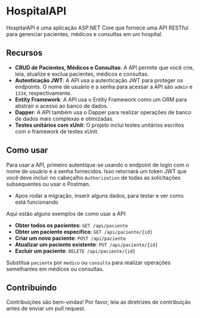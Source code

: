 # HospitalAPI

HospitalAPI é uma aplicação ASP.NET Core que fornece uma API RESTful para gerenciar pacientes, médicos e consultas em um hospital.

## Recursos

- **CRUD de Pacientes, Médicos e Consultas**: A API permite que você crie, leia, atualize e exclua pacientes, médicos e consultas.
- **Autenticação JWT**: A API usa a autenticação JWT para proteger os endpoints. O nome de usuário e a senha para acessar a API são `admin` e `1234`, respectivamente.
- **Entity Framework**: A API usa o Entity Framework como um ORM para abstrair o acesso ao banco de dados.
- **Dapper**: A API também usa o Dapper para realizar operações de banco de dados mais complexas e otimizadas.
- **Testes unitários com xUnit**: O projeto inclui testes unitários escritos com o framework de testes xUnit.

## Como usar

Para usar a API, primeiro autentique-se usando o endpoint de login com o nome de usuário e a senha fornecidos. Isso retornará um token JWT que você deve incluir no cabeçalho `Authorization` de todas as solicitações subsequentes ou usar o Postman.
- Apos rodar a migração, inserir alguns dados, para testar e ver como está funcionando

Aqui estão alguns exemplos de como usar a API:

- **Obter todos os pacientes**: `GET /api/paciente`
- **Obter um paciente específico**: `GET /api/paciente/{id}`
- **Criar um novo paciente**: `POST /api/paciente`
- **Atualizar um paciente existente**: `PUT /api/paciente/{id}`
- **Excluir um paciente**: `DELETE /api/paciente/{id}`

Substitua `paciente` por `medico` ou `consulta` para realizar operações semelhantes em médicos ou consultas.

## Contribuindo

Contribuições são bem-vindas! Por favor, leia as diretrizes de contribuição antes de enviar um pull request.
